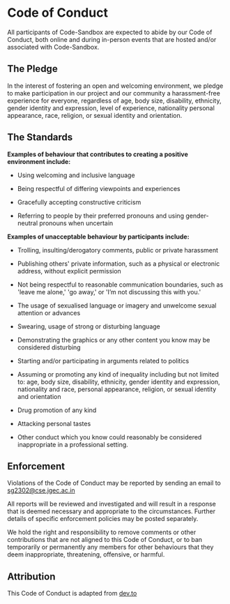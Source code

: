 # Code of Conduct

All participants of Code-Sandbox are expected to abide by our Code of Conduct, both online and during in-person events that are hosted and/or associated with Code-Sandbox.

## The Pledge

In the interest of fostering an open and welcoming environment, we pledge to make participation in our project and our community a harassment-free experience for everyone, regardless of age, body size, disability, ethnicity, gender identity and expression, level of experience, nationality personal appearance, race, religion, or sexual identity and orientation.


## The Standards

**Examples of behaviour that contributes to creating a positive environment include:**



* Using welcoming and inclusive language

* Being respectful of differing viewpoints and experiences

* Gracefully accepting constructive criticism

* Referring to people by their preferred pronouns and using  gender-neutral pronouns when uncertain

**Examples of unacceptable behaviour by participants include:**



* Trolling, insulting/derogatory comments, public or private harassment

* Publishing others' private information, such as a physical or electronic address, without explicit permission

* Not being respectful to reasonable communication boundaries, such as 'leave me alone,' 'go away,' or 'I’m not discussing this with you.'

* The usage of sexualised language or imagery and unwelcome sexual attention or advances

* Swearing, usage of strong or disturbing language

* Demonstrating the graphics or any other content you know may be considered disturbing

* Starting and/or participating in arguments related to politics

* Assuming or promoting any kind of inequality including but not limited to: age, body size, disability, ethnicity, gender identity and expression, nationality and race, personal appearance, religion, or sexual identity and orientation

* Drug promotion of any kind

* Attacking personal tastes
 
* Other conduct which you know could reasonably be considered
inappropriate in a professional setting.


## Enforcement

Violations of the Code of Conduct may be reported by sending an email to [sg2302@cse.jgec.ac.in](sg2302@cse.jgec.ac.in)

All reports will be reviewed and investigated and will result in a response that is deemed necessary and appropriate to the circumstances. Further details of specific enforcement policies may be posted separately.

We hold the right and responsibility to remove comments or other contributions that are not aligned to this Code of Conduct, or to ban temporarily or permanently any members for other behaviours that they deem inappropriate, threatening, offensive, or harmful.


## Attribution

This Code of Conduct is adapted from [dev.to](https://dev.to/code-of-conduct)

